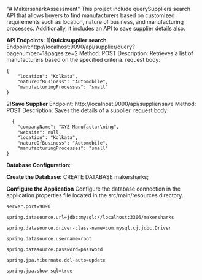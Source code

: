 "# MakerssharkAssessment" 
This project include querySuppliers search API that allows buyers to find manufacturers based on customized requirements such as location, nature of business, and manufacturing processes. Additionally, it includes an API to save supplier details also.

**API Endpoints:**
1)**Quicksupplier search**
Endpoint:http://localhost:9090/api/supplier/query?pagenumber=1&pagesize=2
Method: POST
Description: Retrieves a list of manufacturers based on the specified criteria.
request body:

    {
        "location": "Kolkata",
        "natureOfBusiness": "Automobile",
        "manufacturingProcesses": "small"
    }

2)**Save Supplier**
Endpoint: http://localhost:9090/api/supplier/save
Method: POST
Description: Saves the details of a supplier.
request body:

      {
        "companyName": "XYZ Manufactur\ning",
        "website": null,
        "location": "Kolkata",
        "natureOfBusiness": "Automobile",
        "manufacturingProcesses": "small"
    }

**Database Configuration**:

**Create the Database:**
CREATE DATABASE makersharks;

**Configure the Application**
Configure the database connection in the application.properties file located in the src/main/resources directory.

`server.port=9090`

`spring.datasource.url=jdbc:mysql://localhost:3306/makersharks`

`spring.datasource.driver-class-name=com.mysql.cj.jdbc.Driver`

`spring.datasource.username=root`

`spring.datasource.password=password`

`spring.jpa.hibernate.ddl-auto=update`

`spring.jpa.show-sql=true`





